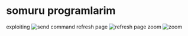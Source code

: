 # somuru programlarim

exploiting
![send command](https://github.com/MucahitSaratar/somuru_programlarim/raw/master/images/command.png)
refresh page
![refresh page](https://github.com/MucahitSaratar/somuru_programlarim/raw/master/images/bir.png)
zoom
![zoom](https://github.com/MucahitSaratar/somuru_programlarim/raw/master/images/iki.png)

